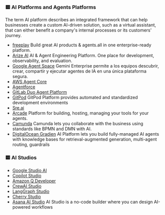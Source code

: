 ### 🟨 AI Platforms and Agents Platforms

The term AI platform describes an integrated framework that can help businesses create a custom AI-driven solution, such as a virtual assistant, that can either benefit a company's internal processes or its customers' journey.

- [freeplay](https://freeplay.ai/) Build great AI products & agents.all in one enterprise-ready platform.
- [Arize AI](https://arize.com/) AI & Agent Engineering Platform. One place for development, observability, and evaluation.
- [Google Agent Space](https://cloud.google.com/products/agentspace?hl=es) Gemini Enterprise permite a los equipos descubrir, crear, compartir y ejecutar agentes de IA en una única plataforma segura.
- [AWS Agent Core](https://aws.amazon.com/bedrock/agentcore/)
- [Agentforce](https://www.salesforce.com/es/agentforce/)
- [GitLab Duo Agent Platform](https://about.gitlab.com/gitlab-duo/agent-platform/)
- [GitPod](https://www.gitpod.io/) GitPod Platform provides automated and standardized development environments
- [Sre.ai](https://docs.sre.ai/)
- [Arcade](https://www.arcade.dev/)  Platform for building, hosting, managing your tools for your agents.
- [Camunda](https://camunda.com/)   Camunda lets you collaborate with the business using standards like BPMN and DMN with AI.
- [DigitalOcean Gradien](https://docs.digitalocean.com/products/gradient-ai-platform/) AI Platform lets you build fully-managed AI agents with knowledge bases for retrieval-augmented generation, multi-agent routing, guardrails

### 🟨 AI Studios
- [Google Studio AI](https://aistudio.google.com/)
- [Copilot Studio](https://www.microsoft.com/en-us/microsoft-copilot/blog/copilot-studio/)
- [Amazon Q Developer](https://aws.amazon.com/es/q/developer/)
- [CrewAI Studio](https://github.com/strnad/CrewAI-Studio)
- [LangGraph Studio](https://blog.langchain.com/langgraph-studio-the-first-agent-ide/)
- [Cherry Studio](https://www.cherry-ai.com/)
- [Asana AI Studio](https://asana.com/) AI Studio is a no-code builder where you can design AI-powered workflows




 
